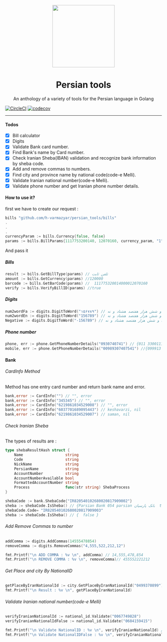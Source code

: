 <div align="center">
	<p align="center">
		<img src="https://raw.githubusercontent.com/persian-tools/persian-tools/master/images/logo.png" width="200" />
	</p>
	<h1 align="center">Persian tools</h1>
	<p align="center">An anthology of a variety of tools for the Persian language in Golang</p>
</div>

[![CircleCI](https://circleci.com/gh/circleci/circleci-docs.svg?style=svg)](https://circleci.com/gh/circleci/circleci-docs)
[![codecov](https://codecov.io/gh/persian-tools/go-persian-tools/branch/master/graph/badge.svg?token=7D038RFAP9)](https://codecov.io/gh/persian-tools/go-persian-tools)

<hr />

#### Todos

- [x] Bill calculator
- [x] Digits
- [x] Validate Bank card number.
- [x] Find Bank's name by Card number.
- [X] Check Iranian Sheba(IBAN) validation and recognize bank information by sheba code.
- [X] Add and remove commas to numbers.
- [X] Find city and province name by national code(code-e Melli).
- [X] Validate Iranian national number(code-e Melli).
- [X] Validate phone number and get Iranian phone number details.

#### How to use it?

first we have to create our request :

```go
bills "github.com/h-varmazyar/persian_tools/bills"
.
.
.
currencyParam := bills.Currency{false, false}
params := bills.BillParams{1117753200140, 12070160, currency_param, "1"}
```

And pass it

##### Bills

```go
result := bills.GetBillType(params) // تلفن ثابت 
amount := bills.GetCurrency(params) //120000
barcode := bills.GetBarCode(params) //  111775320014000012070160
verify := bills.VerifyBillID(params) //true
```

##### Digits

```go
num2wordFa := digits.DigitToWord("۱۵۶۷۸۹") // صد پنجاه و شش هزار هفتصد هشتاد و نه 
num2wordEn := digits.DigitToWord("156789") // صد پنجاه و شش هزار هفتصد هشتاد و نه 
Negative := digits.DigitToWord("-156789") // منفی صد پنجاه و شش هزار هفتصد هشتاد و نه 
```

##### Phone number

```go
phone, err := phone.GetPhoneNumberDetails("0930740741") // {011 33001112 01133001112 1133001112 مخابرات ایران [مازندران] ثابت} , nil
mobile, err := phone.GetPhoneNumberDetails("00989307407541") //{099913 07541 09991307541 9991307541 آپ‌تل [همه استان‌ها] دائمی}  , nil
```

#### Bank

###### CardInfo Method

Method has one entry card number and return bank name and error.

```go
bank,error := CardInfo("") // "", error
bank,error := CardInfo("345345") // "", error
bank,error := CardInfo("6219861034529008") // "", error
bank,error := CardInfo("6037701689095443") // keshavarzi, nil
bank,error := CardInfo("6219861034529007") // saman, nil

```

###### Check Iranian Sheba
The types of results are :

```go
type shebaResultHash struct {
	Name                   string
	Code                   string
	NickName               string
	PersianName            string
	AccountNumber          string
	AccountNumberAvailable bool
	FormattedAccountNumber string
	Process                func(str string) ShebaProcess
}
```

```go
shebaCode := bank.ShebaCode{"IR820540102680020817909002"}
sheba := shebaCode.IsSheba() // {Parsian Bank 054 parsian بانک پارسیان  true  0x4c69f0}
shebaCode.Code= "IR820540102680020817909003"
sheba := shebaCode.IsSheba() // {  false }
```

###### Add Remove Commas to number

```go
addComma := digits.AddCommas(14555478854)
removeComma := digits.RemoveCommas("4,555,522,212,12")

fmt.Printf("\n ADD COMMA : %v \n", addComma) // 14,555,478,854 
fmt.Printf("\n REMOVE COMMA : %v \n", removeComma)// 455552221212 
```

###### Get Place and city By NationalID
```go
getPlaceByIranNationalId := city.GetPlaceByIranNationalId("0499370899")
fmt.Printf("\n Result : %v \n", getPlaceByIranNationalId)

```

###### Validate Iranian national number(code-e Melli)
```go
verifyIranianNationalId := national_id.Validate("0067749828")
verifyIranianNationalIdFalse := national_id.Validate("0684159415")

fmt.Printf("\n Validate NationalID : %v \n", verifyIranianNationalId) // true
fmt.Printf("\n Validate NationalIDFalse : %v \n", verifyIranianNationalIdFalse) // false
```
